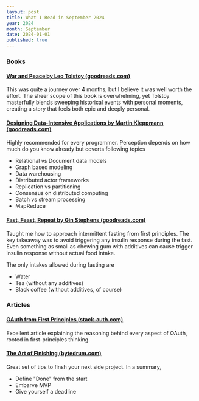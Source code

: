 ```yaml
---
layout: post
title: What I Read in September 2024
year: 2024
month: September
date: 2024-01-01
published: true
---
```


### Books

#### [War and Peace by Leo Tolstoy (goodreads.com)](https://www.goodreads.com/book/show/656.War_and_Peace)

This was quite a journey over 4 months, but I believe it was well worth the effort. The sheer scope of this book is overwhelming, yet Tolstoy masterfully blends sweeping historical events with personal moments, creating a story that feels both epic and deeply personal.

#### [Designing Data-Intensive Applications by Martin Kleppmann (goodreads.com)](https://www.goodreads.com/book/show/23463279-designing-data-intensive-applications)

Highly recommended for every programmer. Perception depends on how much do you know already but coverts following topics

* Relational vs Document data models
* Graph based modeling
* Data warehousing
* Distributed actor frameworks
* Replication vs partitioning
* Consensus on distributed computing
* Batch vs stream processing
* MapReduce

#### [Fast, Feast, Repeat by Gin Stephens (goodreads.com)](https://www.goodreads.com/book/show/51168294-fast-feast-repeat)

Taught me how to approach intermittent fasting from first principles. The key takeaway was to avoid triggering any insulin response during the fast. Even something as small as chewing gum with additives can cause trigger insulin response without actual food intake.

The only intakes allowed during fasting are

* Water
* Tea (without any additives)
* Black coffee (without additives, of course)

### Articles

#### [OAuth from First Principles (stack-auth.com)](https://stack-auth.com/blog/oauth-from-first-principles)

Excellent article explaining the reasoning behind every aspect of OAuth, rooted in first-principles thinking.

#### [The Art of Finishing (bytedrum.com)](https://www.bytedrum.com/posts/art-of-finishing)

Great set of tips to finsh your next side project. In a summary,

* Define "Done" from the start
* Embarve MVP
* Give yourself a deadline







